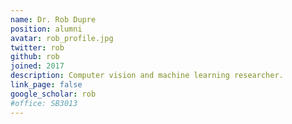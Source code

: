 ```yaml
---
name: Dr. Rob Dupre
position: alumni
avatar: rob_profile.jpg
twitter: rob
github: rob
joined: 2017
description: Computer vision and machine learning researcher.
link_page: false
google_scholar: rob
#office: SB3013
---
```

